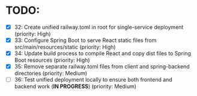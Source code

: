 # TODO:

- [x] 32: Create unified railway.toml in root for single-service deployment (priority: High)
- [x] 33: Configure Spring Boot to serve React static files from src/main/resources/static (priority: High)
- [x] 34: Update build process to compile React and copy dist files to Spring Boot resources (priority: High)
- [x] 35: Remove separate railway.toml files from client and spring-backend directories (priority: Medium)
- [ ] 36: Test unified deployment locally to ensure both frontend and backend work (**IN PROGRESS**) (priority: Medium)
